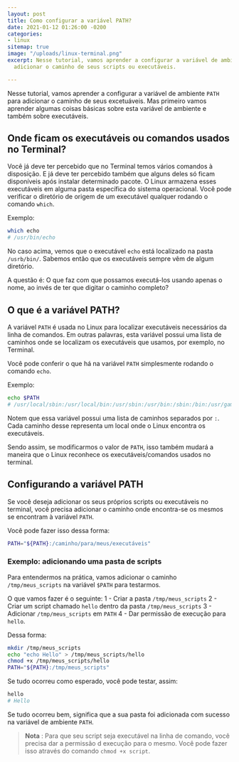 ```yaml
---
layout: post
title: Como configurar a variável PATH?
date: 2021-01-12 01:26:00 -0200
categories:
- linux
sitemap: true
image: "/uploads/linux-terminal.png"
excerpt: Nesse tutorial, vamos aprender a configurar a variável de ambiente PATH para
  adicionar o caminho de seus scripts ou executáveis.

---
```

Nesse tutorial, vamos aprender a configurar a variável de ambiente `PATH` para adicionar o caminho de seus excetuáveis. Mas primeiro vamos aprender algumas coisas básicas sobre esta variável de ambiente e também sobre executáveis.

## Onde ficam os executáveis ou comandos usados no Terminal?

Você já deve ter percebido que no Terminal temos vários comandos à disposição. E já deve ter percebido também que alguns deles só ficam disponíveis após instalar determinado pacote. O Linux armazena esses executáveis em alguma pasta específica do sistema operacional. Você pode verificar o diretório de origem de um executável qualquer rodando o comando `which`.

Exemplo:

```bash
which echo
# /usr/bin/echo
```

No caso acima, vemos que o executável `echo` está localizado na pasta `/usrb/bin/`.
Sabemos então que os executáveis sempre vêm de algum diretório. 

A questão é:  O que faz com que possamos executá-los usando apenas o nome, ao invés de ter que digitar o caminho completo?

## O que é a variável PATH?

A variável `PATH` é usada no Linux para localizar executáveis necessários da linha de comandos.  Em outras palavras, esta variável possui uma lista de caminhos onde se localizam os executáveis que usamos, por exemplo, no Terminal.

Você pode conferir o que há na variável `PATH` simplesmente rodando o comando `echo`.

Exemplo:

```bash
echo $PATH
# /usr/local/sbin:/usr/local/bin:/usr/sbin:/usr/bin:/sbin:/bin:/usr/games:/usr/local/games:/snap/bin
```

Notem que essa variável possui uma lista de caminhos separados por `:`. Cada caminho desse representa um local onde o Linux encontra os executáveis.

Sendo assim, se modificarmos o valor de `PATH`, isso também mudará a maneira que o Linux reconhece os executáveis/comandos usados no terminal.

## Configurando a variável PATH

Se você deseja adicionar os seus próprios scripts ou executáveis no terminal, você precisa adicionar o caminho onde encontra-se os mesmos se encontram à variável `PATH`.

Você pode fazer isso dessa forma:

```bash
PATH="${PATH}:/caminho/para/meus/executáveis"
```

### Exemplo: adicionando uma pasta de scripts

Para entendermos na prática, vamos adicionar o caminho `/tmp/meus_scripts` na variável `$PATH` para testarmos.

O que vamos fazer é o seguinte:
1 - Criar a pasta `/tmp/meus_scripts`
2 - Criar um script chamado `hello` dentro da pasta `/tmp/meus_scripts`
3 - Adicionar `/tmp/meus_scripts` em `PATH`
4 - Dar permissão de execução para `hello`.

Dessa forma:

```bash
mkdir /tmp/meus_scripts
echo "echo Hello" > /tmp/meus_scripts/hello
chmod +x /tmp/meus_scripts/hello
PATH="${PATH}:/tmp/meus_scripts"
```

Se tudo ocorreu como esperado, você pode testar, assim:

```bash
hello
# Hello
```

Se tudo ocorreu bem, significa que a sua pasta foi adicionada com sucesso na variável de ambiente `PATH`.

> **Nota** : Para que seu script seja executável na linha de comando, você precisa dar a permissão d execução para o mesmo. Você pode fazer isso através do comando `chmod +x script`.